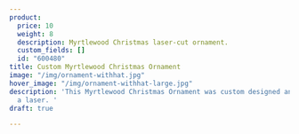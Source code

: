 ```yaml
---
product:
  price: 10
  weight: 8
  description: Myrtlewood Christmas laser-cut ornament.
  custom_fields: []
  id: "600480"
title: Custom Myrtlewood Christmas Ornament
image: "/img/ornament-withhat.jpg"
hover_image: "/img/ornament-withhat-large.jpg"
description: 'This Myrtlewood Christmas Ornament was custom designed and cut out with
  a laser. '
draft: true

---
```

